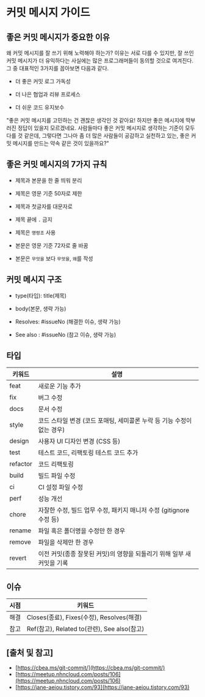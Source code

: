 # 커밋 메시지 가이드

## 좋은 커밋 메시지가 중요한 이유
왜 커밋 메시지를 잘 쓰기 위해 노력해야 하는가? 이유는 서로 다를 수 있지만, 잘 쓰인 커밋 메시지가 더 유익하다는 사실에는 많은 프로그래머들이 동의할 것으로 여겨진다. 그 중 대표적인 3가지를 꼽아보면 다음과 같다.

- 더 좋은 커밋 로그 가독성

- 더 나은 협업과 리뷰 프로세스

- 더 쉬운 코드 유지보수

"좋은 커밋 메시지를 고민하는 건 괜찮은 생각인 것 같아요! 하지만 좋은 메시지에 딱부러진 정답이 있을지 모르겠네요. 사람들마다 좋은 커밋 메시지로 생각하는 기준이 모두 다를 것 같은데, 그렇다면 그나마 좀 더 많은 사람들이 공감하고 실천하고 있는, 좋은 커밋 메시지를 만드는 약속 같은 것이 있을까요?"

## 좋은 커밋 메시지의 7가지 규칙

- 제목과 본문을 한 줄 띄워 분리

- 제목은 영문 기준 50자로 제한

- 제목과 첫글자를 대문자로

- 제목 끝에 `.` 금지

- 제목은 `명령조` 사용

- 본문은 영문 기준 72자로 줄 바꿈

- 본문은 `무엇을` 보다 `무엇을`, `왜`를 작성

## 커밋 메시지 구조

- type(타입): title(제목)

- body(본문, 생략 가능)

- Resolves: #issueNo (해결한 이슈, 생략 가능)

- See also : #issueNo (참고 이슈, 생략 가능)

## 타입

| 키워드 | 설명 |
|-----|-----|
| feat | 새로운 기능 추가 |
| fix | 버그 수정 |
| docs | 문서 수정 |
| style | 코드 스타일 변경 (코드 포매팅, 세미콜론 누락 등 기능 수정이 없는 경우) |
| design | 사용자 UI 디자인 변경 (CSS 등) |
| test | 테스트 코드, 리팩토링 테스트 코드 추가 |
| refactor | 코드 리팩토링 |
| build | 빌드 파일 수정 |
| ci | CI 설정 파일 수정 |
| perf | 성능 개선 |
| chore | 자잘한 수정, 빌드 업무 수정, 패키지 매니저 수정 (gitignore 수정 등) |
| rename | 파일 혹은 폴더명을 수정만 한 경우 |
| remove | 파일을 삭제만 한 경우 |
| revert | 이전 커밋(종종 잘못된 커밋)의 영향을 되돌리기 위해 일부 새 커밋을 기록 |

## 이슈

| 시점 | 키워드 |
|-----|-----|
| 해결 | Closes(종료), Fixes(수정), Resolves(해결) |
| 참고 | Ref(참고), Related to(관련), See also(참고) |

## [출처 및 참고]
- [https://cbea.ms/git-commit/](https://cbea.ms/git-commit/)
- [https://meetup.nhncloud.com/posts/106](https://meetup.nhncloud.com/posts/106)
- [https://jane-aeiou.tistory.com/93](https://jane-aeiou.tistory.com/93)
